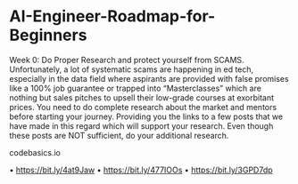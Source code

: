 # AI-Engineer-Roadmap-for-Beginners

Week 0: Do Proper Research and protect yourself from SCAMS.
Unfortunately, a lot of systematic scams are happening in ed tech, especially in the
data field where aspirants are provided with false promises like a 100% job guarantee or
trapped into “Masterclasses” which are nothing but sales pitches to upsell their low-grade
courses at exorbitant prices. You need to do complete research about the market and
mentors before starting your journey. Providing you the links to a few posts that we have
made in this regard which will support your research.
Even though these posts are NOT sufficient, do your additional research.

codebasics.io

• https://bit.ly/4at9Jaw
• https://bit.ly/477IOOs
• https://bit.ly/3GPD7dp